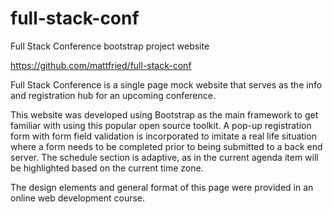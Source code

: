# full-stack-conf
Full Stack Conference bootstrap project website

https://github.com/mattfried/full-stack-conf

Full Stack Conference is a single page mock website that serves as the info and registration hub for an upcoming conference.

This website was developed using Bootstrap as the main framework to get familiar with using this popular open source toolkit. A pop-up registration form with form field validation is incorporated to imitate a real life situation where a form needs to be completed prior to being submitted to a back end server. The schedule section is adaptive, as in the current agenda item will be highlighted based on the current time zone.

The design elements and general format of this page were provided in an online web development course.
